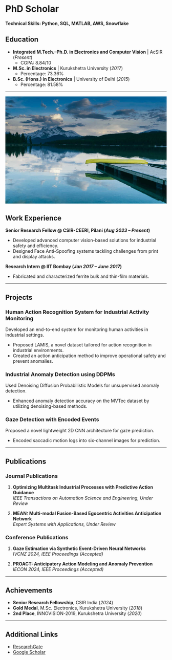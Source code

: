 # **PhD Scholar**

#### **Technical Skills**: Python, SQL, MATLAB, AWS, Snowflake  

## **Education**  
- **Integrated M.Tech.–Ph.D. in Electronics and Computer Vision** | AcSIR (_Present_)  
  - CGPA: 8.84/10  
- **M.Sc. in Electronics** | Kurukshetra University (_2017_)  
  - Percentage: 73.36%  
- **B.Sc. (Hons.) in Electronics** | University of Delhi (_2015_)  
  - Percentage: 81.58%  

---
![EEG Band Discovery](/assets/imgs/5.jpg)
## **Work Experience**  
**Senior Research Fellow @ CSIR-CEERI, Pilani (_Aug 2023 – Present_)**  
- Developed advanced computer vision-based solutions for industrial safety and efficiency.  
- Designed Face Anti-Spoofing systems tackling challenges from print and display attacks.  


**Research Intern @ IIT Bombay (_Jan 2017 – June 2017_)**  
- Fabricated and characterized ferrite bulk and thin-film materials.  

---

## **Projects**  

### **Human Action Recognition System for Industrial Activity Monitoring**  
Developed an end-to-end system for monitoring human activities in industrial settings.  
- Proposed LAMIS, a novel dataset tailored for action recognition in industrial environments.  
- Created an action anticipation method to improve operational safety and prevent anomalies.  

### **Industrial Anomaly Detection using DDPMs**  
Used Denoising Diffusion Probabilistic Models for unsupervised anomaly detection.  
- Enhanced anomaly detection accuracy on the MVTec dataset by utilizing denoising-based methods.  

### **Gaze Detection with Encoded Events**  
Proposed a novel lightweight 2D CNN architecture for gaze prediction.  
- Encoded saccadic motion logs into six-channel images for prediction.  

---
 

## **Publications**  

### **Journal Publications**  
1. **Optimizing Multitask Industrial Processes with Predictive Action Guidance**  
   *IEEE Transactions on Automation Science and Engineering, Under Review*  

2. **MEAN: Multi-modal Fusion-Based Egocentric Activities Anticipation Network**  
   *Expert Systems with Applications, Under Review*  

### **Conference Publications**  
1. **Gaze Estimation via Synthetic Event-Driven Neural Networks**  
   *IVCNZ 2024, IEEE Proceedings (Accepted)*  

2. **PROACT: Anticipatory Action Modeling and Anomaly Prevention**  
   *IECON 2024, IEEE Proceedings (Accepted)*  

---

## **Achievements**  
- **Senior Research Fellowship**, CSIR India (_2024_)  
- **Gold Medal**, M.Sc. Electronics, Kurukshetra University (_2018_)  
- **2nd Place**, INNOVISION-2019, Kurukshetra University (_2020_)  

---

## **Additional Links**  
- [ResearchGate](https://www.researchgate.net/profile/Naval-Kishore-Mehta-2)  
- [Google Scholar](https://scholar.google.com/citations?user=iMKNqZMAAAAJ)  
